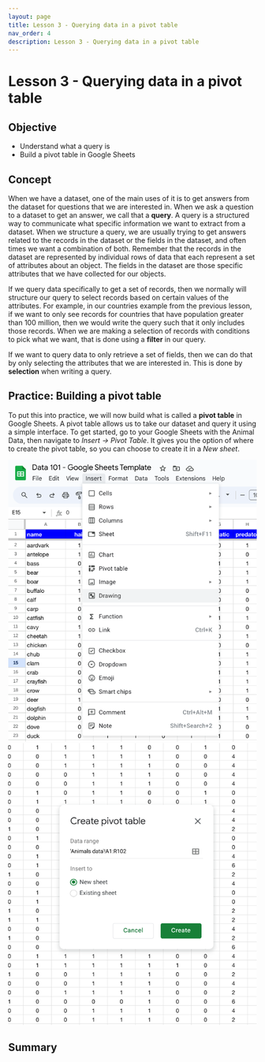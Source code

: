 ```yaml
---
layout: page
title: Lesson 3 - Querying data in a pivot table
nav_order: 4
description: Lesson 3 - Querying data in a pivot table
---
```

# Lesson 3 - Querying data in a pivot table

## Objective

- Understand what a query is
- Build a pivot table in Google Sheets

## Concept

When we have a dataset, one of the main uses of it is to get answers from the dataset for questions that we are interested in.  When we ask a question to a dataset to get an answer, we call that a **query**.  A query is a structured way to communicate what specific information we want to extract from a dataset.  When we structure a query, we are usually trying to get answers related to the records in the dataset or the fields in the dataset, and often times we want a combination of both.  Remember that the records in the dataset are represented by individual rows of data that each represent a set of attributes about an object.  The fields in the dataset are those specific attributes that we have collected for our objects.

If we query data specifically to get a set of records, then we normally will structure our query to select records based on certain values of the attributes.  For example, in our countries example from the previous lesson, if we want to only see records for countries that have population greater than 100 million, then we would write the query such that it only includes those records.  When we are making a selection of records with conditions to pick what we want, that is done using a **filter** in our query.

If we want to query data to only retrieve a set of fields, then we can do that by only selecting the attributes that we are interested in.  This is done by **selection** when writing a query.

## Practice: Building a pivot table

To put this into practice, we will now build what is called a **pivot table** in Google Sheets.  A pivot table allows us to take our dataset and query it using a simple interface.  To get started, go to your Google Sheets with the Animal Data, then navigate to *Insert -> Pivot Table*.  It gives you the option of where to create the pivot table, so you can choose to create it in a *New sheet*.

![image](images/03-insert_pivot_table.png)
![image](images/03-create_new_sheet.png)

## Summary

